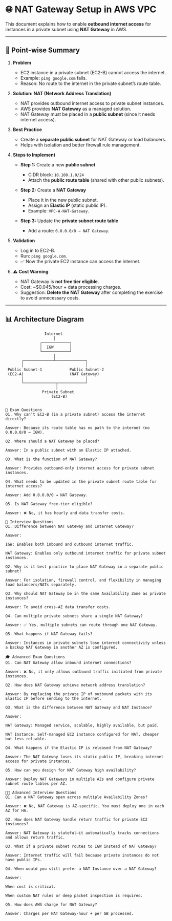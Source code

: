 # 🌐 NAT Gateway Setup in AWS VPC

This document explains how to enable **outbound internet access** for instances in a private subnet using **NAT Gateway** in AWS.  

---

## 📝 Point-wise Summary

1. **Problem**  
   - EC2 instance in a private subnet (EC2-B) cannot access the internet.  
   - Example: `ping google.com` fails.  
   - Reason: No route to the internet in the private subnet’s route table.  

2. **Solution: NAT (Network Address Translation)**  
   - NAT provides outbound internet access to private subnet instances.  
   - AWS provides **NAT Gateway** as a managed solution.  
   - NAT Gateway must be placed in a **public subnet** (since it needs internet access).  

3. **Best Practice**  
   - Create a **separate public subnet** for NAT Gateway or load balancers.  
   - Helps with isolation and better firewall rule management.  

4. **Steps to Implement**  
   - **Step 1:** Create a new **public subnet**  
     - CIDR block: `10.100.1.0/24`  
     - Attach the **public route table** (shared with other public subnets).  

   - **Step 2:** Create a **NAT Gateway**  
     - Place it in the new public subnet.  
     - Assign an **Elastic IP** (static public IP).  
     - Example: `VPC-A-NAT-Gateway`.  

   - **Step 3:** Update the **private subnet route table**  
     - Add a route: `0.0.0.0/0 → NAT Gateway`.  

5. **Validation**  
   - Log in to EC2-B.  
   - Run: `ping google.com`.  
   - ✅ Now the private EC2 instance can access the internet.  

6. **⚠️ Cost Warning**  
   - NAT Gateway is **not free tier eligible**.  
   - Cost: ~$0.045/hour + data processing charges.  
   - Suggestion: **Delete the NAT Gateway** after completing the exercise to avoid unnecessary costs.  

---

## 📊 Architecture Diagram

```plaintext
                 Internet
                     │
               ┌────────────┐
               │  IGW       │
               └────────────┘
                     │
       ┌─────────────┴─────────────┐
       │                           │
 Public Subnet-1            Public Subnet-2
 (EC2-A)                    (NAT Gateway)
       │                           │
       └──────────────┬────────────┘
                      │
                Private Subnet
                    (EC2-B)


📘 Exam Questions
Q1. Why can’t EC2-B (in a private subnet) access the internet directly?

Answer: Because its route table has no path to the internet (no 0.0.0.0/0 → IGW).

Q2. Where should a NAT Gateway be placed?

Answer: In a public subnet with an Elastic IP attached.

Q3. What is the function of NAT Gateway?

Answer: Provides outbound-only internet access for private subnet instances.

Q4. What needs to be updated in the private subnet route table for internet access?

Answer: Add 0.0.0.0/0 → NAT Gateway.

Q5. Is NAT Gateway free-tier eligible?

Answer: ❌ No, it has hourly and data transfer costs.

💼 Interview Questions
Q1. Difference between NAT Gateway and Internet Gateway?

Answer:

IGW: Enables both inbound and outbound internet traffic.

NAT Gateway: Enables only outbound internet traffic for private subnet instances.

Q2. Why is it best practice to place NAT Gateway in a separate public subnet?

Answer: For isolation, firewall control, and flexibility in managing load balancers/NATs separately.

Q3. Why should NAT Gateway be in the same Availability Zone as private instances?

Answer: To avoid cross-AZ data transfer costs.

Q4. Can multiple private subnets share a single NAT Gateway?

Answer: ✅ Yes, multiple subnets can route through one NAT Gateway.

Q5. What happens if NAT Gateway fails?

Answer: Instances in private subnets lose internet connectivity unless a backup NAT Gateway in another AZ is configured.

🎓 Advanced Exam Questions
Q1. Can NAT Gateway allow inbound internet connections?

Answer: ❌ No, it only allows outbound traffic initiated from private instances.

Q2. How does NAT Gateway achieve network address translation?

Answer: By replacing the private IP of outbound packets with its Elastic IP before sending to the internet.

Q3. What is the difference between NAT Gateway and NAT Instance?

Answer:

NAT Gateway: Managed service, scalable, highly available, but paid.

NAT Instance: Self-managed EC2 instance configured for NAT, cheaper but less reliable.

Q4. What happens if the Elastic IP is released from NAT Gateway?

Answer: The NAT Gateway loses its static public IP, breaking internet access for private instances.

Q5. How can you design for NAT Gateway high availability?

Answer: Deploy NAT Gateways in multiple AZs and configure private subnet route tables per AZ.

🧑‍💻 Advanced Interview Questions
Q1. Can a NAT Gateway span across multiple Availability Zones?

Answer: ❌ No, NAT Gateway is AZ-specific. You must deploy one in each AZ for HA.

Q2. How does NAT Gateway handle return traffic for private EC2 instances?

Answer: NAT Gateway is stateful—it automatically tracks connections and allows return traffic.

Q3. What if a private subnet routes to IGW instead of NAT Gateway?

Answer: Internet traffic will fail because private instances do not have public IPs.

Q4. When would you still prefer a NAT Instance over a NAT Gateway?

Answer:

When cost is critical.

When custom NAT rules or deep packet inspection is required.

Q5. How does AWS charge for NAT Gateway?

Answer: Charges per NAT Gateway-hour + per GB processed.